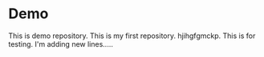 # Demo
This is demo repository.
This is my first repository.
hjihgfgmckp.
This is for testing.
I'm adding new lines.....
